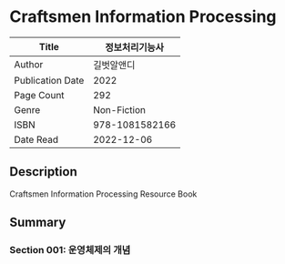 # Craftsmen Information Processing

| Title            | 정보처리기능사   |
|------------------|----------------|
| Author           | 길벗알앤디       |
| Publication Date | 2022           |
| Page Count       | 292            |
| Genre            | Non-Fiction    |
| ISBN             | 978-1081582166 |
| Date Read        | 2022-12-06     |

## Description

Craftsmen Information Processing Resource Book

## Summary

### Section 001: 운영체제의 개념

